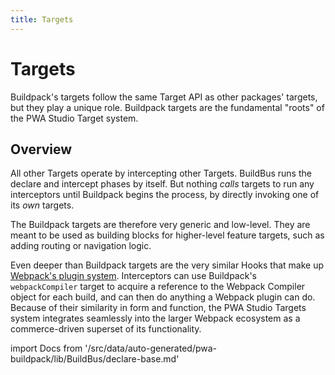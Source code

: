 ```yaml
---
title: Targets
---
```


# Targets

Buildpack's targets follow the same Target API as other packages' targets, but they play a unique role.
Buildpack targets are the fundamental "roots" of the PWA Studio Target system.

## Overview

All other Targets operate by intercepting other Targets.
BuildBus runs the declare and intercept phases by itself.
But nothing _calls_ targets to run any interceptors until Buildpack begins the process, by directly invoking one of its _own_ targets.

The Buildpack targets are therefore very generic and low-level.
They are meant to be used as building blocks for higher-level feature targets, such as adding routing or navigation logic.

Even deeper than Buildpack targets are the very similar Hooks that make up [Webpack's plugin system][].
Interceptors can use Buildpack's `webpackCompiler` target to acquire a reference to the Webpack Compiler object for each build, and can then do anything a Webpack plugin can do.
Because of their similarity in form and function, the PWA Studio Targets system integrates seamlessly into the larger Webpack ecosystem as a commerce-driven superset of its functionality.

[webpack's plugin system]: https://v4.webpack.js.org/api/plugins/

<!--
The reference doc content is generated automatically from the source code.
To update this section, update the doc blocks in the source code
-->

import Docs from '/src/data/auto-generated/pwa-buildpack/lib/BuildBus/declare-base.md'

<Docs />
